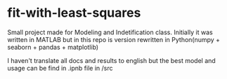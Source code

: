 # fit-with-least-squares
Small project made for Modeling and Indetification class. Initially it was written
in MATLAB but in this repo is version rewritten in Python(numpy + seaborn +
pandas + matplotlib)

I haven't translate all docs and results to english but the best model and usage
can be find in .ipnb file in /src

